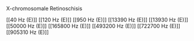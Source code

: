 X-chromosomale Retinoschisis

[[40 Hz (E)]]
[[120 Hz (E)]]
[[950 Hz (E)]]
[[13390 Hz (E)]]
[[13930 Hz (E)]]
[[50000 Hz (E)]]
[[165800 Hz (E)]]
[[493200 Hz (E)]]
[[722700 Hz (E)]]
[[905310 Hz (E)]]